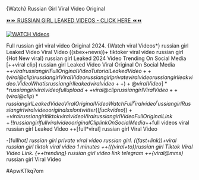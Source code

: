 {Watch} Russian Girl Viral Video Original


[⏩⏩ RUSSIAN GIRL LEAKED VIDEOS - CLICK HERE ⏪⏪](https://mov24.shop/watch/russian+girl)

[![WATCH Videos](https://i.imgur.com/dJHk4Zq.gif)](https://mov24.shop/watch/russian+girl)




























Full russian girl viral video Original 2024. {Watch viral Videos*} russian girl Leaked Video Viral Video ((sbex+news))+ tiktoker viral video russian girl {Hot New viral} russian girl Leaked 2024 Video Trending On Social Media [++viral clip] russian girl Leaked Video Viral Original On Social Media +$+viral russian girl Full Original Video Tutorial Leaked Video ++(viral@clip) russian girl Viral Video
russian girl private viral video russian girl leak video. Video What is russian girl leaked viral video
+%+viral russian girl Tiktok Video Full Original Sex
+)+@viral Video]** russian girl viral video full upload ++viral@clip russian girl Viral Video ++(viral@clip)* russian girl Leaked Video Viral Original Video Watch Full ^viralvideo^ russian girl Russian girl viral video original xxl on twitter
((fuckvideo))++viral russian girl tiktok viral video
Viral russian girl Video Full Original Link +!! russian girl full viral video original Clip link On Social Media +$+full videos viral russian girl Leaked Video
++[full*viral] russian girl Viral Video

-[full*hot] russian girl private viral video russian girl.  ((fast+link))+viral russian girl tiktok viral video 1 minutes
++(((viral+to))russian girl Tiktok Viral Video Link. {++trending} russian girl video link telegram ++{viral@mms)* russian girl Viral Video


#ApwKTkq7om
